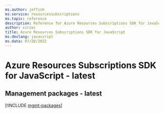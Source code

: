 ```yaml
---
ms.author: jeffish
ms.service: resourcessubscriptions
ms.topic: reference
description: Reference for Azure Resources Subscriptions SDK for JavaScript
author: xirzec
title: Azure Resources Subscriptions SDK for JavaScript
ms.devlang: javascript
ms.data: 07/28/2022
---
```

# Azure Resources Subscriptions SDK for JavaScript - latest

## Management packages - latest
[!INCLUDE [mgmt-packages](resources-subscriptions-mgmt-index.md)]